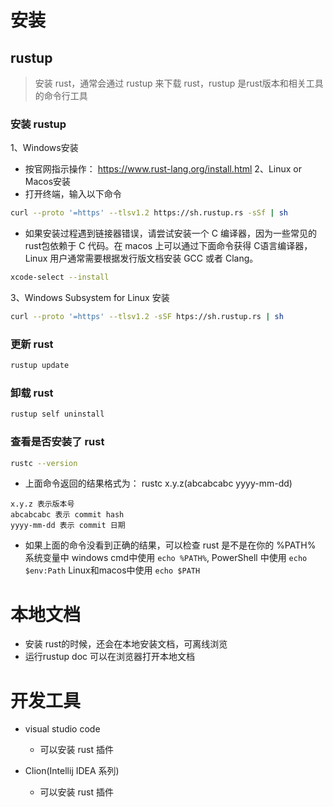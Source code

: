 # 安装

## rustup
> 安装 rust，通常会通过 rustup 来下载 rust，rustup 是rust版本和相关工具的命令行工具

### 安装 rustup
1、Windows安装
- 按官网指示操作： https://www.rust-lang.org/install.html 
2、Linux or Macos安装
- 打开终端，输入以下命令
```bash
curl --proto '=https' --tlsv1.2 https://sh.rustup.rs -sSf | sh
```
- 如果安装过程遇到链接器错误，请尝试安装一个 C 编译器，因为一些常见的 rust包依赖于 C 代码。在 macos 上可以通过下面命令获得 C语言编译器，Linux 用户通常需要根据发行版文档安装 GCC 或者 Clang。
```bash
xcode-select --install
```
3、Windows Subsystem for Linux 安装
```bash
curl --proto '=https' --tlsv1.2 -sSF htps://sh.rustup.rs | sh
```

### 更新 rust
```bash
rustup update
```
### 卸载 rust
```bash
rustup self uninstall
```
### 查看是否安装了 rust
```bash
rustc --version
```
- 上面命令返回的结果格式为： rustc x.y.z(abcabcabc yyyy-mm-dd)
```text
x.y.z 表示版本号
abcabcabc 表示 commit hash
yyyy-mm-dd 表示 commit 日期
```
- 如果上面的命令没看到正确的结果，可以检查 rust 是不是在你的 %PATH% 系统变量中
windows cmd中使用 ```echo %PATH%```, PowerShell 中使用 ```echo $env:Path```
Linux和macos中使用 ```echo $PATH```



# 本地文档
- 安装 rust的时候，还会在本地安装文档，可离线浏览
- 运行rustup doc 可以在浏览器打开本地文档


# 开发工具
- visual studio code
  - 可以安装 rust 插件

- Clion(Intellij IDEA 系列)
  - 可以安装 rust 插件
